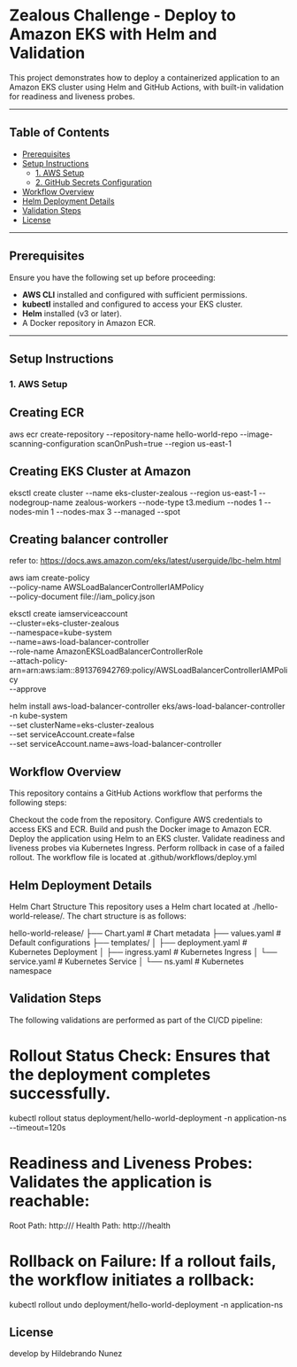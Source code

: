 # Zealous Challenge - Deploy to Amazon EKS with Helm and Validation

This project demonstrates how to deploy a containerized application to an Amazon EKS cluster using Helm and GitHub Actions, with built-in validation for readiness and liveness probes.

---

## Table of Contents

- [Prerequisites](#prerequisites)
- [Setup Instructions](#setup-instructions)
  - [1. AWS Setup](#1-aws-setup)
  - [2. GitHub Secrets Configuration](#2-github-secrets-configuration)
- [Workflow Overview](#workflow-overview)
- [Helm Deployment Details](#helm-deployment-details)
- [Validation Steps](#validation-steps)
- [License](#license)

---

## Prerequisites

Ensure you have the following set up before proceeding:

- **AWS CLI** installed and configured with sufficient permissions.
- **kubectl** installed and configured to access your EKS cluster.
- **Helm** installed (v3 or later).
- A Docker repository in Amazon ECR.

---

## Setup Instructions

### 1. AWS Setup

## Creating ECR

aws ecr create-repository --repository-name hello-world-repo --image-scanning-configuration scanOnPush=true --region us-east-1

## Creating EKS Cluster at Amazon

eksctl create cluster --name eks-cluster-zealous --region us-east-1 --nodegroup-name zealous-workers --node-type t3.medium --nodes 1 --nodes-min 1 --nodes-max 3 --managed --spot

## Creating balancer controller
refer to: https://docs.aws.amazon.com/eks/latest/userguide/lbc-helm.html

aws iam create-policy \
    --policy-name AWSLoadBalancerControllerIAMPolicy \
    --policy-document file://iam_policy.json

eksctl create iamserviceaccount \
  --cluster=eks-cluster-zealous \
  --namespace=kube-system \
  --name=aws-load-balancer-controller \
  --role-name AmazonEKSLoadBalancerControllerRole \
  --attach-policy-arn=arn:aws:iam::891376942769:policy/AWSLoadBalancerControllerIAMPolicy \
  --approve

helm install aws-load-balancer-controller eks/aws-load-balancer-controller \
  -n kube-system \
  --set clusterName=eks-cluster-zealous \
  --set serviceAccount.create=false \
  --set serviceAccount.name=aws-load-balancer-controller


## Workflow Overview
This repository contains a GitHub Actions workflow that performs the following steps:

Checkout the code from the repository.
Configure AWS credentials to access EKS and ECR.
Build and push the Docker image to Amazon ECR.
Deploy the application using Helm to an EKS cluster.
Validate readiness and liveness probes via Kubernetes Ingress.
Perform rollback in case of a failed rollout.
The workflow file is located at .github/workflows/deploy.yml

## Helm Deployment Details
Helm Chart Structure
This repository uses a Helm chart located at ./hello-world-release/. The chart structure is as follows:

hello-world-release/
├── Chart.yaml       # Chart metadata
├── values.yaml      # Default configurations
├── templates/
│   ├── deployment.yaml   # Kubernetes Deployment
│   ├── ingress.yaml      # Kubernetes Ingress
│   └── service.yaml      # Kubernetes Service
│   └── ns.yaml           # Kubernetes namespace

## Validation Steps
The following validations are performed as part of the CI/CD pipeline:

# Rollout Status Check: Ensures that the deployment completes successfully.

kubectl rollout status deployment/hello-world-deployment -n application-ns --timeout=120s

# Readiness and Liveness Probes: Validates the application is reachable:

Root Path: http://<ingress-endpoint>/
Health Path: http://<ingress-endpoint>/health

# Rollback on Failure: If a rollout fails, the workflow initiates a rollback:

kubectl rollout undo deployment/hello-world-deployment -n application-ns

## License
develop by Hildebrando Nunez